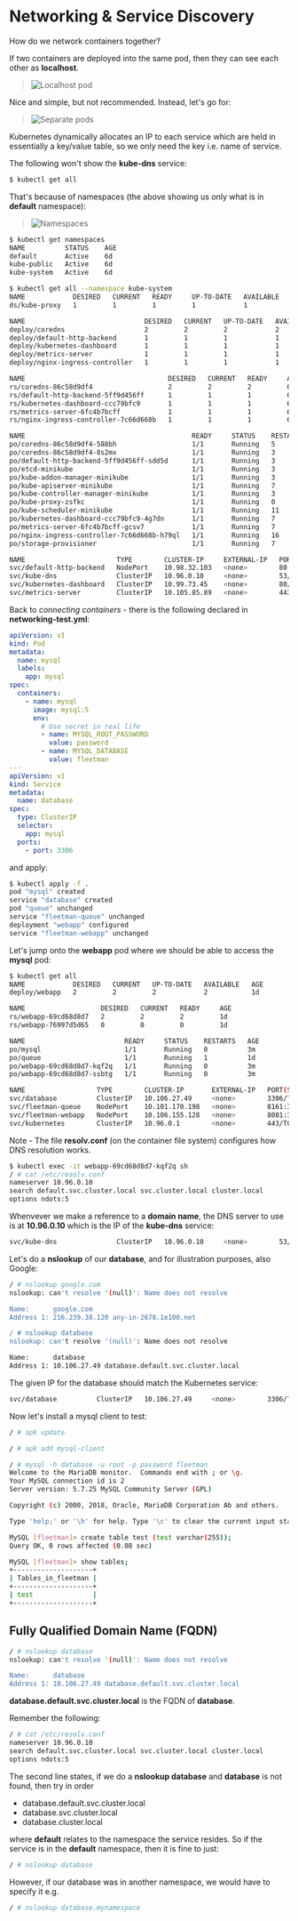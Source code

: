 # Networking & Service Discovery

How do we network containers together?

If two containers are deployed into the same pod, then they can see each other as **localhost**.

> ![Localhost pod](images/localhost-pod.png)

Nice and simple, but not recommended. Instead, let's go for:

> ![Separate pods](images/separate-pods.png)

Kubernetes dynamically allocates an IP to each service which are held in essentially a key/value table, so we only need the key i.e. name of service.

The following won't show the **kube-dns** service:

```bash
$ kubectl get all
```

That's because of namespaces (the above showing us only what is in **default** namespace):

> ![Namespaces](images/namespaces.png)

```bash
$ kubectl get namespaces
NAME          STATUS    AGE
default       Active    6d
kube-public   Active    6d
kube-system   Active    6d
```

```bash
$ kubectl get all --namespace kube-system
NAME            DESIRED   CURRENT   READY     UP-TO-DATE   AVAILABLE   NODE SELECTOR   AGE
ds/kube-proxy   1         1         1         1            1           <none>          6d

NAME                              DESIRED   CURRENT   UP-TO-DATE   AVAILABLE   AGE
deploy/coredns                    2         2         2            2           6d
deploy/default-http-backend       1         1         1            1           6d
deploy/kubernetes-dashboard       1         1         1            1           6d
deploy/metrics-server             1         1         1            1           6d
deploy/nginx-ingress-controller   1         1         1            1           6d

NAME                                    DESIRED   CURRENT   READY     AGE
rs/coredns-86c58d9df4                   2         2         2         6d
rs/default-http-backend-5ff9d456ff      1         1         1         6d
rs/kubernetes-dashboard-ccc79bfc9       1         1         1         6d
rs/metrics-server-6fc4b7bcff            1         1         1         6d
rs/nginx-ingress-controller-7c66d668b   1         1         1         6d

NAME                                          READY     STATUS    RESTARTS   AGE
po/coredns-86c58d9df4-588bh                   1/1       Running   5          6d
po/coredns-86c58d9df4-8s2mx                   1/1       Running   3          6d
po/default-http-backend-5ff9d456ff-sdd5d      1/1       Running   3          6d
po/etcd-minikube                              1/1       Running   3          6d
po/kube-addon-manager-minikube                1/1       Running   3          6d
po/kube-apiserver-minikube                    1/1       Running   7          6d
po/kube-controller-manager-minikube           1/1       Running   3          3d
po/kube-proxy-zsfkc                           1/1       Running   0          22m
po/kube-scheduler-minikube                    1/1       Running   11         6d
po/kubernetes-dashboard-ccc79bfc9-4g7dn       1/1       Running   7          6d
po/metrics-server-6fc4b7bcff-gcsv7            1/1       Running   7          6d
po/nginx-ingress-controller-7c66d668b-h79ql   1/1       Running   16         6d
po/storage-provisioner                        1/1       Running   7          6d

NAME                       TYPE        CLUSTER-IP     EXTERNAL-IP   PORT(S)         AGE
svc/default-http-backend   NodePort    10.98.32.103   <none>        80:30001/TCP    6d
svc/kube-dns               ClusterIP   10.96.0.10     <none>        53/UDP,53/TCP   6d
svc/kubernetes-dashboard   ClusterIP   10.99.73.45    <none>        80/TCP          6d
svc/metrics-server         ClusterIP   10.105.85.89   <none>        443/TCP         6d
```

Back to *connecting containers* - there is the following declared in **networking-test.yml**:

```yaml
apiVersion: v1
kind: Pod
metadata:
  name: mysql
  labels:
    app: mysql
spec:
  containers:
    - name: mysql
      image: mysql:5
      env:
        # Use secret in real life
        - name: MYSQL_ROOT_PASSWORD
          value: password
        - name: MYSQL_DATABASE
          value: fleetman
---
apiVersion: v1
kind: Service
metadata:
  name: database
spec:
  type: ClusterIP
  selector:
    app: mysql
  ports:
    - port: 3306
```

and apply:

```bash
$ kubectl apply -f .
pod "mysql" created
service "database" created
pod "queue" unchanged
service "fleetman-queue" unchanged
deployment "webapp" configured
service "fleetman-webapp" unchanged
```

Let's jump onto the **webapp** pod where we should be able to access the **mysql** pod:

```bash
$ kubectl get all
NAME            DESIRED   CURRENT   UP-TO-DATE   AVAILABLE   AGE
deploy/webapp   2         2         2            2           1d

NAME                   DESIRED   CURRENT   READY     AGE
rs/webapp-69cd68d8d7   2         2         2         1d
rs/webapp-76997d5d65   0         0         0         1d

NAME                         READY     STATUS    RESTARTS   AGE
po/mysql                     1/1       Running   0          3m
po/queue                     1/1       Running   1          1d
po/webapp-69cd68d8d7-kqf2q   1/1       Running   0          3m
po/webapp-69cd68d8d7-ssbtg   1/1       Running   0          3m

NAME                  TYPE        CLUSTER-IP       EXTERNAL-IP   PORT(S)          AGE
svc/database          ClusterIP   10.106.27.49     <none>        3306/TCP         3m
svc/fleetman-queue    NodePort    10.101.170.198   <none>        8161:30010/TCP   1d
svc/fleetman-webapp   NodePort    10.106.155.128   <none>        8081:30080/TCP   1d
svc/kubernetes        ClusterIP   10.96.0.1        <none>        443/TCP          6d
```

Note - The file **resolv.conf** (on the container file system) configures how DNS resolution works.

```bash
$ kubectl exec -it webapp-69cd68d8d7-kqf2q sh
/ # cat /etc/resolv.conf
nameserver 10.96.0.10
search default.svc.cluster.local svc.cluster.local cluster.local
options ndots:5
```

Whenvever we make a reference to a **domain name**, the DNS server to use is at **10.96.0.10** which is the IP of the **kube-dns** service:

```bash
svc/kube-dns               ClusterIP   10.96.0.10     <none>        53/UDP,53/TCP
```

Let's do a **nslookup** of our **database**, and for illustration purposes, also Google:

```bash
/ # nslookup google.com
nslookup: can't resolve '(null)': Name does not resolve

Name:      google.com
Address 1: 216.239.38.120 any-in-2678.1e100.net

/ # nslookup database
nslookup: can't resolve '(null)': Name does not resolve

Name:      database
Address 1: 10.106.27.49 database.default.svc.cluster.local
```

The given IP for the database should match the Kubernetes service:

```bash
svc/database          ClusterIP   10.106.27.49     <none>        3306/TCP
```

Now let's install a mysql client to test:

```bash
/ # apk update

/ # apk add mysql-client
```

```bash
/ # mysql -h database -u root -p password fleetman
Welcome to the MariaDB monitor.  Commands end with ; or \g.
Your MySQL connection id is 2
Server version: 5.7.25 MySQL Community Server (GPL)

Copyright (c) 2000, 2018, Oracle, MariaDB Corporation Ab and others.

Type 'help;' or '\h' for help. Type '\c' to clear the current input statement.

MySQL [fleetman]> create table test (test varchar(255));
Query OK, 0 rows affected (0.08 sec)

MySQL [fleetman]> show tables;
+--------------------+
| Tables_in_fleetman |
+--------------------+
| test               |
+--------------------+
```

## Fully Qualified Domain Name (FQDN)

```bash
/ # nslookup database
nslookup: can't resolve '(null)': Name does not resolve

Name:      database
Address 1: 10.106.27.49 database.default.svc.cluster.local
```

**database.default.svc.cluster.local** is the FQDN of **database**.

Remember the following:

```bash
/ # cat /etc/resolv.conf
nameserver 10.96.0.10
search default.svc.cluster.local svc.cluster.local cluster.local
options ndots:5
```

The second line states, if we do a **nslookup database** and **database** is not found, then try in order

- database.default.svc.cluster.local
- database.svc.cluster.local
- database.cluster.local

where **default** relates to the namespace the service resides. So if the service is in the **default** namespace, then it is fine to just:

```bash
/ # nslookup database
```

However, if our database was in another namespace, we would have to specify it e.g.

```bash
/ # nslookup database.mynamespace
```

